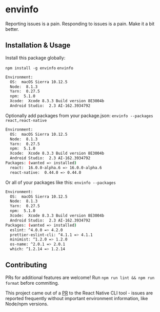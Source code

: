 # envinfo

Reporting issues is a pain. Responding to issues is a pain. Make it a bit better.

## Installation & Usage
Install this package globally:

`npm install -g envinfo` 
`envinfo`

```bash
Environment:
  OS:  macOS Sierra 10.12.5
  Node:  8.1.3
  Yarn:  0.27.5
  npm:  5.1.0
  Xcode:  Xcode 8.3.3 Build version 8E3004b
  Android Studio:  2.3 AI-162.3934792
```

Optionally add packages from your package.json:
`envinfo --packages react,react-native`

```bash
Environment:
  OS:  macOS Sierra 10.12.5
  Node:  8.1.3
  Yarn:  0.27.5
  npm:  5.1.0
  Xcode:  Xcode 8.3.3 Build version 8E3004b
  Android Studio:  2.3 AI-162.3934792
Packages: (wanted => installed)
  react:  16.0.0-alpha.6 => 16.0.0-alpha.6
  react-native:  0.44.0 => 0.44.0
```

Or all of your packages like this:
`envinfo --packages`

```bash
Environment:
  OS:  macOS Sierra 10.12.5
  Node:  8.1.3
  Yarn:  0.27.5
  npm:  5.1.0
  Xcode:  Xcode 8.3.3 Build version 8E3004b
  Android Studio:  2.3 AI-162.3934792
Packages: (wanted => installed)
  eslint: ^4.0.0 => 4.2.0
  prettier-eslint-cli: ^4.1.1 => 4.1.1
  minimist: ^1.2.0 => 1.2.0
  os-name: ^2.0.1 => 2.0.1
  which: ^1.2.14 => 1.2.14
```

## Contributing
PRs for additional features are welcome! Run `npm run lint && npm run format` before commiting.

This project came out of a [PR](https://github.com/facebook/react-native/pull/14428) to the React Native CLI tool - issues are reported frequently without important environment information, like Node/npm versions. 

